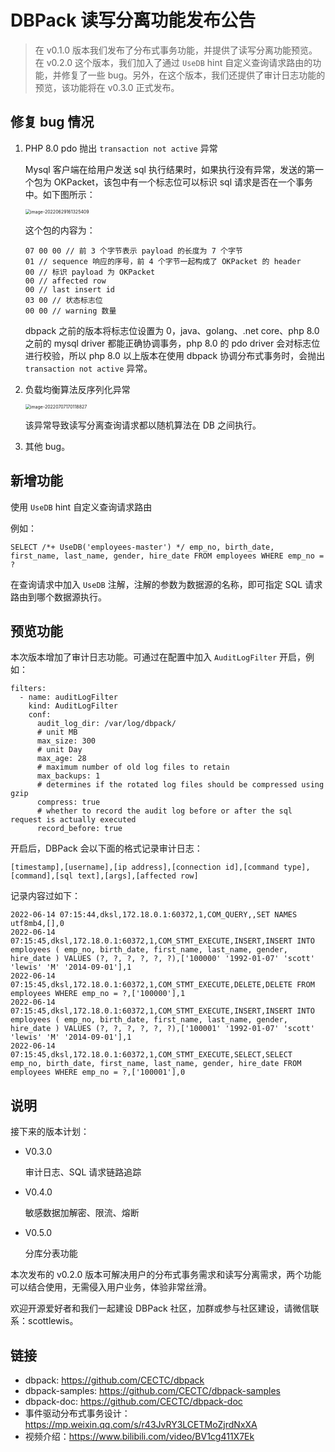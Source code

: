 # DBPack 读写分离功能发布公告

> 在 v0.1.0 版本我们发布了分布式事务功能，并提供了读写分离功能预览。在 v0.2.0 这个版本，我们加入了通过 `UseDB` hint 自定义查询请求路由的功能，并修复了一些 bug。另外，在这个版本，我们还提供了审计日志功能的预览，该功能将在 v0.3.0 正式发布。

## 修复 bug 情况

1. PHP 8.0 pdo 抛出 `transaction not active` 异常

   Mysql 客户端在给用户发送 sql 执行结果时，如果执行没有异常，发送的第一个包为 OKPacket，该包中有一个标志位可以标识 sql 请求是否在一个事务中。如下图所示：

   <img src="https://cectc.github.io/dbpack-doc/images/image-20220629161325409.png" alt="image-20220629161325409" style="zoom:50%;"/>

   这个包的内容为：

   ```
   07 00 00 // 前 3 个字节表示 payload 的长度为 7 个字节
   01 // sequence 响应的序号，前 4 个字节一起构成了 OKPacket 的 header
   00 // 标识 payload 为 OKPacket
   00 // affected row
   00 // last insert id
   03 00 // 状态标志位
   00 00 // warning 数量
   ```

   dbpack 之前的版本将标志位设置为 0，java、golang、.net core、php 8.0 之前的 mysql driver 都能正确协调事务，php 8.0 的 pdo driver 会对标志位进行校验，所以 php 8.0 以上版本在使用 dbpack 协调分布式事务时，会抛出 `transaction not active` 异常。

2. 负载均衡算法反序列化异常

   <img src="https://cectc.github.io/dbpack-doc/images/image-20220707170118827.png" alt="image-20220707170118827" style="zoom:50%;"/>

   该异常导致读写分离查询请求都以随机算法在 DB 之间执行。

3. 其他 bug。

## 新增功能

使用 `UseDB` hint 自定义查询请求路由

例如：

```
SELECT /*+ UseDB('employees-master') */ emp_no, birth_date, first_name, last_name, gender, hire_date FROM employees WHERE emp_no = ?
```

在查询请求中加入 `UseDB` 注解，注解的参数为数据源的名称，即可指定 SQL 请求路由到哪个数据源执行。

## 预览功能

本次版本增加了审计日志功能。可通过在配置中加入 `AuditLogFilter` 开启，例如：

```
filters:
  - name: auditLogFilter
    kind: AuditLogFilter
    conf:
      audit_log_dir: /var/log/dbpack/
      # unit MB
      max_size: 300
      # unit Day
      max_age: 28
      # maximum number of old log files to retain
      max_backups: 1
      # determines if the rotated log files should be compressed using gzip
      compress: true
      # whether to record the audit log before or after the sql request is actually executed
      record_before: true
```

开启后，DBPack 会以下面的格式记录审计日志：

```
[timestamp],[username],[ip address],[connection id],[command type],[command],[sql text],[args],[affected row]
```

记录内容过如下：

```
2022-06-14 07:15:44,dksl,172.18.0.1:60372,1,COM_QUERY,,SET NAMES utf8mb4,[],0
2022-06-14 07:15:45,dksl,172.18.0.1:60372,1,COM_STMT_EXECUTE,INSERT,INSERT INTO employees ( emp_no, birth_date, first_name, last_name, gender, hire_date ) VALUES (?, ?, ?, ?, ?, ?),['100000' '1992-01-07' 'scott' 'lewis' 'M' '2014-09-01'],1
2022-06-14 07:15:45,dksl,172.18.0.1:60372,1,COM_STMT_EXECUTE,DELETE,DELETE FROM employees WHERE emp_no = ?,['100000'],1
2022-06-14 07:15:45,dksl,172.18.0.1:60372,1,COM_STMT_EXECUTE,INSERT,INSERT INTO employees ( emp_no, birth_date, first_name, last_name, gender, hire_date ) VALUES (?, ?, ?, ?, ?, ?),['100001' '1992-01-07' 'scott' 'lewis' 'M' '2014-09-01'],1
2022-06-14 07:15:45,dksl,172.18.0.1:60372,1,COM_STMT_EXECUTE,SELECT,SELECT emp_no, birth_date, first_name, last_name, gender, hire_date FROM employees WHERE emp_no = ?,['100001'],0
```



## 说明

接下来的版本计划：

+ V0.3.0

  审计日志、SQL 请求链路追踪

+ V0.4.0

  敏感数据加解密、限流、熔断

+ V0.5.0

  分库分表功能

本次发布的 v0.2.0 版本可解决用户的分布式事务需求和读写分离需求，两个功能可以结合使用，无需侵入用户业务，体验非常丝滑。

欢迎开源爱好者和我们一起建设 DBPack 社区，加群或参与社区建设，请微信联系：scottlewis。

## 链接

- dbpack: https://github.com/CECTC/dbpack
- dbpack-samples: https://github.com/CECTC/dbpack-samples
- dbpack-doc: https://github.com/CECTC/dbpack-doc
- 事件驱动分布式事务设计：https://mp.weixin.qq.com/s/r43JvRY3LCETMoZjrdNxXA
- 视频介绍：https://www.bilibili.com/video/BV1cg411X7Ek

